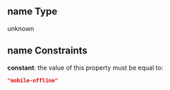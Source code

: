 ## name Type

unknown

## name Constraints

**constant**: the value of this property must be equal to:

```json
"mobile-offline"
```
